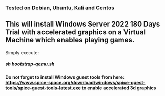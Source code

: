 ### Tested on Debian, Ubuntu, Kali and Centos


## This will install Windows Server 2022 180 Days Trial with accelerated graphics on a Virtual Machine which enables playing games.
Simply execute:

##### sh bootstrap-qemu.sh
#### Do not forget to install Windows guest tools from here: https://www.spice-space.org/download/windows/spice-guest-tools/spice-guest-tools-latest.exe to enable accelerated 3d graphics
